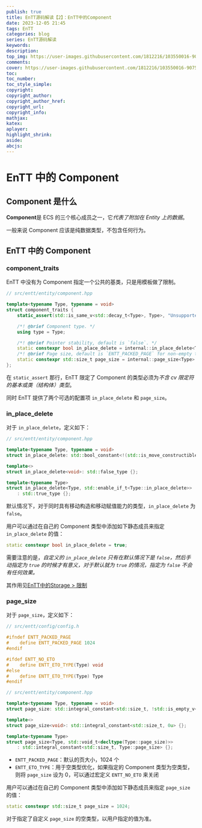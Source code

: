 ```yaml
---
publish: true
title: EnTT源码解读【2】：EnTT中的Component
date: 2023-12-05 21:45
tags: EnTT
categories: blog
series: EnTT源码解读
keywords:
description:
top_img: https://user-images.githubusercontent.com/1812216/103550016-90752280-4ea8-11eb-8667-12ed2219e137.png
comments:
cover: https://user-images.githubusercontent.com/1812216/103550016-90752280-4ea8-11eb-8667-12ed2219e137.png
toc:
toc_number:
toc_style_simple:
copyright:
copyright_author:
copyright_author_href:
copyright_url:
copyright_info:
mathjax:
katex:
aplayer:
highlight_shrink:
aside:
abcjs:
---
```

# EnTT 中的 Component
## Component 是什么
**Component**是 ECS 的三个核心成员之一，它*代表了附加在 Entity 上的数据*。

一般来说 Component 应该是纯数据类型，不包含任何行为。

## EnTT 中的 Component
### component_traits
EnTT 中没有为 Component 指定一个公共的基类，只是用模板做了限制。

```cpp
// src/entt/entity/component.hpp

template<typename Type, typename = void>
struct component_traits {
    static_assert(std::is_same_v<std::decay_t<Type>, Type>, "Unsupported type");

    /*! @brief Component type. */
    using type = Type;

    /*! @brief Pointer stability, default is `false`. */
    static constexpr bool in_place_delete = internal::in_place_delete<Type>::value;
    /*! @brief Page size, default is `ENTT_PACKED_PAGE` for non-empty types. */
    static constexpr std::size_t page_size = internal::page_size<Type>::value;
};
```

在 `static_assert` 那行，EnTT 限定了 Component 的类型必须为*不含 cv 限定符的基本或类（结构体）类型*。

同时 EnTT 提供了两个可选的配置项 `in_place_delete` 和 `page_size`。
### in_place_delete
对于 `in_place_delete`，定义如下：
```cpp
// src/entt/entity/component.hpp

template<typename Type, typename = void>
struct in_place_delete: std::bool_constant<!(std::is_move_constructible_v<Type> && std::is_move_assignable_v<Type>)> {};

template<>
struct in_place_delete<void>: std::false_type {};

template<typename Type>
struct in_place_delete<Type, std::enable_if_t<Type::in_place_delete>>
    : std::true_type {};
```

默认情况下，对于同时具有移动构造和移动赋值能力的类型，`in_place_delete` 为 `false`。

用户可以通过在自己的 Component 类型中添加如下静态成员来指定 `in_place_delete` 的值：
```cpp
static constexpr bool in_place_delete = true;
```

需要注意的是，*自定义的 `in_place_delete` 只有在默认情况下是 `false`，然后手动指定为 `true` 的时候才有意义，对于默认就为 `true` 的情况，指定为 `false` 不会有任何效果。*

其作用见[EnTT中的Storage > 限制](../../blog/EnTT中的Storage#限制)

### page_size
对于 `page_size`，定义如下：
```cpp
// src/entt/config/config.h

#ifndef ENTT_PACKED_PAGE
#    define ENTT_PACKED_PAGE 1024
#endif

#ifdef ENTT_NO_ETO
#    define ENTT_ETO_TYPE(Type) void
#else
#    define ENTT_ETO_TYPE(Type) Type
#endif

// src/entt/entity/component.hpp

template<typename Type, typename = void>
struct page_size: std::integral_constant<std::size_t, !std::is_empty_v<ENTT_ETO_TYPE(Type)> * ENTT_PACKED_PAGE> {};

template<>
struct page_size<void>: std::integral_constant<std::size_t, 0u> {};

template<typename Type>
struct page_size<Type, std::void_t<decltype(Type::page_size)>>
    : std::integral_constant<std::size_t, Type::page_size> {};
```

- `ENTT_PACKED_PAGE`：默认的页大小，1024 个
- `ENTT_ETO_TYPE`：用于空类型优化，如果指定的 Component 类型为空类型，则将 `page_size` 设为 0，可以通过宏定义 `ENTT_NO_ETO` 来关闭

用户可以通过在自己的 Component 类型中添加如下静态成员来指定 `page_size` 的值：
```cpp
static constexpr std::size_t page_size = 1024;
```

对于指定了自定义 `page_size` 的空类型，以用户指定的值为准。